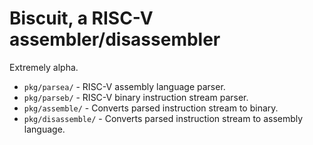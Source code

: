 Biscuit, a RISC-V assembler/disassembler
====

Extremely alpha.

- `pkg/parsea/` - RISC-V assembly language parser.
- `pkg/parseb/` - RISC-V binary instruction stream parser.
- `pkg/assemble/` - Converts parsed instruction stream to binary.
- `pkg/disassemble/` - Converts parsed instruction stream to assembly language.